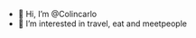 - 👋 Hi, I’m @Colincarlo
- 👀 I’m interested in travel, eat and meetpeople
<!---
Colincarlo/Colincarlo is a ✨ special ✨ repository because its `README.md` (this file) appears on your GitHub profile.
You can click the Preview link to take a look at your changes.
--->
